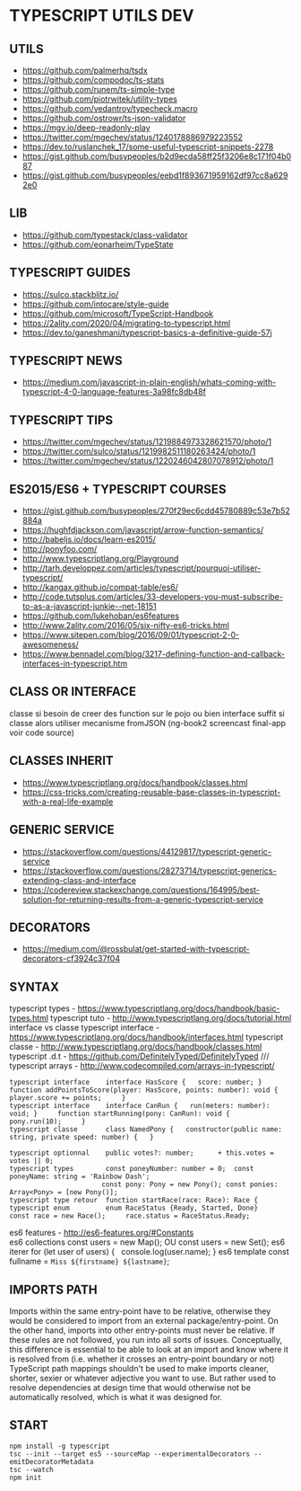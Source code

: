 
# TYPESCRIPT UTILS DEV

 ## UTILS

- https://github.com/palmerhq/tsdx
- https://github.com/compodoc/ts-stats
- https://github.com/runem/ts-simple-type
- https://github.com/piotrwitek/utility-types
- https://github.com/vedantroy/typecheck.macro
- https://github.com/ostrowr/ts-json-validator
- https://mgv.io/deep-readonly-play
- https://twitter.com/mgechev/status/1240178886979223552
- https://dev.to/ruslanchek_17/some-useful-typescript-snippets-2278
- https://gist.github.com/busypeoples/b2d9ecda58ff25f3206e8c171f04b087
- https://gist.github.com/busypeoples/eebd1f893671959162df97cc8a6292e0

## LIB

- https://github.com/typestack/class-validator
- https://github.com/eonarheim/TypeState

## TYPESCRIPT GUIDES

- https://sulco.stackblitz.io/
- https://github.com/intocare/style-guide
- https://github.com/microsoft/TypeScript-Handbook
- https://2ality.com/2020/04/migrating-to-typescript.html
- https://dev.to/ganeshmani/typescript-basics-a-definitive-guide-57j

## TYPESCRIPT NEWS

- https://medium.com/javascript-in-plain-english/whats-coming-with-typescript-4-0-language-features-3a98fc8db48f

## TYPESCRIPT TIPS

- https://twitter.com/mgechev/status/1219884973328621570/photo/1
- https://twitter.com/sulco/status/1219982511180263424/photo/1
- https://twitter.com/mgechev/status/1220246042807078912/photo/1

## ES2015/ES6 + TYPESCRIPT COURSES

- https://gist.github.com/busypeoples/270f29ec6cdd45780889c53e7b52884a
- https://hughfdjackson.com/javascript/arrow-function-semantics/  
- http://babeljs.io/docs/learn-es2015/  
- http://ponyfoo.com/  
- http://www.typescriptlang.org/Playground  
- http://tarh.developpez.com/articles/typescript/pourquoi-utiliser-typescript/  
- http://kangax.github.io/compat-table/es6/  
- http://code.tutsplus.com/articles/33-developers-you-must-subscribe-to-as-a-javascript-junkie--net-18151  
- https://github.com/lukehoban/es6features  
- http://www.2ality.com/2016/05/six-nifty-es6-tricks.html
- https://www.sitepen.com/blog/2016/09/01/typescript-2-0-awesomeness/
- https://www.bennadel.com/blog/3217-defining-function-and-callback-interfaces-in-typescript.htm

## CLASS OR INTERFACE
classe si besoin de creer des function sur le pojo ou bien interface suffit 
si classe alors utiliser mecanisme fromJSON (ng-book2 screencast final-app voir code source) 

## CLASSES INHERIT
- https://www.typescriptlang.org/docs/handbook/classes.html
- https://css-tricks.com/creating-reusable-base-classes-in-typescript-with-a-real-life-example

## GENERIC SERVICE
- https://stackoverflow.com/questions/44129817/typescript-generic-service
- https://stackoverflow.com/questions/28273714/typescript-generics-extending-class-and-interface
- https://codereview.stackexchange.com/questions/164995/best-solution-for-returning-results-from-a-generic-typescript-service

## DECORATORS
- https://medium.com/@rossbulat/get-started-with-typescript-decorators-cf3924c37f04

## SYNTAX

typescript types		- https://www.typescriptlang.org/docs/handbook/basic-types.html 
typescript tuto 		- http://www.typescriptlang.org/docs/tutorial.html interface vs classe 
typescript interface 	- https://www.typescriptlang.org/docs/handbook/interfaces.html 
typescript classe 		- http://www.typescriptlang.org/docs/handbook/classes.html 
typescript .d.t			- https://github.com/DefinitelyTyped/DefinitelyTyped 		/// <reference path="angular.d.ts" /> 
typescript arrays		- http://www.codecompiled.com/arrays-in-typescript/ 
 ```
typescript interface 	interface HasScore {   score: number; }     function addPointsToScore(player: HasScore, points: number): void {       player.score += points;     } 
typescript interface	interface CanRun {   run(meters: number): void; }     function startRunning(pony: CanRun): void {       pony.run(10);     } 
typescript classe		class NamedPony {   constructor(public name: string, private speed: number) {   } 
 
typescript optionnal 	public votes?: number; 		+ this.votes = votes || 0; 
typescript types 		const poneyNumber: number = 0; 	const poneyName: string = 'Rainbow Dash';  
						const pony: Pony = new Pony(); const ponies: Array<Pony> = [new Pony()]; 
typescript type retour  function startRace(race: Race): Race {  
typescript enum			enum RaceStatus {Ready, Started, Done}     const race = new Race();     race.status = RaceStatus.Ready; 
```

es6 features			- http://es6-features.org/#Constants		 
es6 collections 		const users = new Map(); OU const users = new Set(); 
es6 iterer				for (let user of users) {   console.log(user.name); } 
es6 template 		 	const fullname = `Miss ${firstname} ${lastname}`; 


## IMPORTS PATH

Imports within the same entry-point have to be relative, otherwise they would be considered to import from an external package/entry-point. On the other hand, imports into other entry-points must never be relative. If these rules are not followed, you run into all sorts of issues. Conceptually, this difference is essential to be able to look at an import and know where it is resolved from (i.e. whether it crosses an entry-point boundary or not) TypeScript path mappings shouldn't be used to make imports cleaner, shorter, sexier or whatever adjective you want to use. But rather used to resolve dependencies at design time that would otherwise not be automatically resolved, which is what it was designed for.
 
## START 
```
npm install -g typescript 
tsc --init --target es5 --sourceMap --experimentalDecorators --emitDecoratorMetadata 
tsc --watch 
npm init 
```
